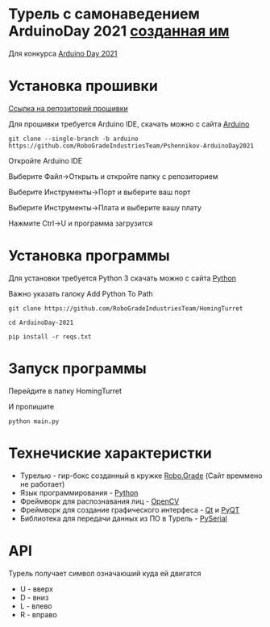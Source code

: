 # Турель с самонаведением ArduinoDay 2021 [созданная им](https://github.com/TheEnderOfficial)

Для конкурса [Arduino Day 2021](https://vk.com/arduinday2021_rostov_on_don)


# Установка прошивки
[Ссылка на репозиторий прошивки](https://github.com/RoboGradeIndustriesTeam/HomingTurret/tree/arduino)

Для прошивки требуется Arduino IDE, скачать можно с сайта [Arduino](https://arduino.cc)
```
git clone --single-branch -b arduino https://github.com/RoboGradeIndustriesTeam/Pshennikov-ArduinoDay2021
```
Откройте Arduino IDE

Выберите Файл->Открыть и откройте папку с репозиторием

Выберите Инструменты->Порт и выберите ваш порт

Выберите Инструменты->Плата и выберите вашу плату

Нажмите Ctrl->U и программа загрузится


# Установка программы
Для установки требуется Python 3 скачать можно с сайта [Python](https://python.org)

Важно указать галоку Add Python To Path
```
git clone https://github.com/RoboGradeIndustriesTeam/HomingTurret
```
```
cd ArduinoDay-2021
```
```
pip install -r reqs.txt
```

# Запуск программы
Перейдите в папку HomingTurret

И пропишите
```
python main.py
```

# Технечиские характеристки
+ Турелью - гир-бокс созданный в кружке [Robo.Grade](https://robograde.ru/) (Сайт времмено не работает)
+ Язык программирования - [Python](https://python.org/)
+ Фреймворк для распознавания лиц - [OpenCV](https://opencv.org/)
+ Фреймворк для создание графического интерфеса - [Qt](https://qt.io) и [PyQT](https://ru.wikipedia.org/wiki/PyQt)
+ Библиотека для передачи данных из ПО в Турель - [PySerial](https://pypi.org/project/pyserial/)


# API
Турель получает символ означаюший куда ей двигатся
+ U - вверх
+ D - вниз
+ L - влево
+ R - вправо

